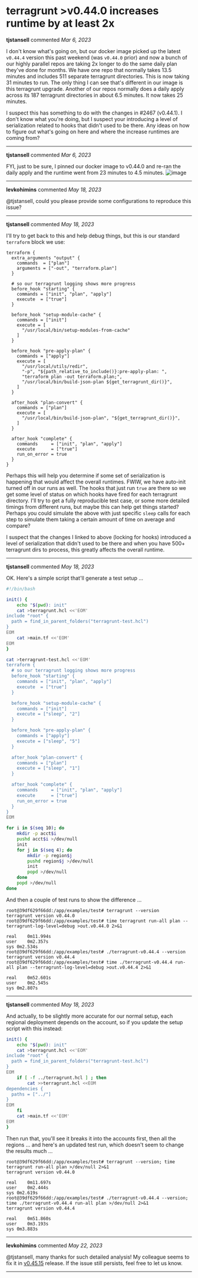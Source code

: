 # terragrunt >v0.44.0 increases runtime by at least 2x

**tjstansell** commented *Mar 6, 2023*

I don't know what's going on, but our docker image picked up the latest `v0.44.4` version this past weekend (was `v0.44.0` prior) and now a bunch of our highly parallel repos are taking 2x longer to do the same daily plan they've done for months.  We have one repo that normally takes 13.5 minutes and includes 511 separate terragrunt directories.  This is now taking 31 minutes to run.  The only thing I can see that's different in our image is this terragrunt upgrade.  Another of our repos normally does a daily apply across its 187 terragrunt directories in about 6.5 minutes.  It now takes 25 minutes.

I suspect this has something to do with the changes in #2467 (v0.44.1).  I don't know what you're doing, but I suspect your introducing a level of serialization related to hooks that didn't used to be there.  Any ideas on how to figure out what's going on here and where the increase runtimes are coming from?
<br />
***


**tjstansell** commented *Mar 6, 2023*

FYI, just to be sure, I pinned our docker image to v0.44.0 and re-ran the daily apply and the runtime went from 23 minutes to 4.5 minutes.
![image](https://user-images.githubusercontent.com/5217454/223219043-cd50e825-803c-46d5-9d36-02c96ebd090b.png)

***

**levkohimins** commented *May 18, 2023*

@tjstansell, could you please provide some configurations to reproduce this issue?
***

**tjstansell** commented *May 18, 2023*

I'll try to get back to this and help debug things, but this is our standard `terraform` block we use:
```hcl
terraform {
  extra_arguments "output" {
    commands  = ["plan"]
    arguments = ["-out", "terraform.plan"]
  }

  # so our terragrunt logging shows more progress
  before_hook "starting" {
    commands = ["init", "plan", "apply"]
    execute  = ["true"]
  }

  before_hook "setup-module-cache" {
    commands = ["init"]
    execute = [
      "/usr/local/bin/setup-modules-from-cache"
    ]
  }

  before_hook "pre-apply-plan" {
    commands = ["apply"]
    execute = [
      "/usr/local/utils/redir",
      "-p", "${path_relative_to_include()}:pre-apply-plan: ",
      "terraform plan -out terraform.plan;",
      "/usr/local/bin/build-json-plan ${get_terragrunt_dir()}",
    ]
  }

  after_hook "plan-convert" {
    commands = ["plan"]
    execute = [
      "/usr/local/bin/build-json-plan", "${get_terragrunt_dir()}",
    ]
  }

  after_hook "complete" {
    commands     = ["init", "plan", "apply"]
    execute      = ["true"]
    run_on_error = true
  }
}
```

Perhaps this will help you determine if some set of serialization is happening that would affect the overall runtimes.  FWIW, we have auto-init turned off in our runs as well.  The hooks that just run `true` are there so we get some level of status on which hooks have fired for each terragrunt directory.  I'll try to get a fully reproducible test case, or some more detailed timings from different runs, but maybe this can help get things started?  Perhaps you could simulate the above with just specific `sleep` calls for each step to simulate them taking a certain amount of time on average and compare?

I suspect that the changes I linked to above (locking for hooks) introduced a level of serialization that didn't used to be there and when you have 500+ terragrunt dirs to process, this greatly affects the overall runtime. 
***

**tjstansell** commented *May 18, 2023*

OK.  Here's a simple script that'll generate a test setup ...
```bash
#!/bin/bash

init() {
    echo "$(pwd): init"
    cat >terragrunt.hcl <<'EOM'
include "root" {
  path = find_in_parent_folders("terragrunt-test.hcl")
}
EOM
    cat >main.tf <<'EOM'
EOM
}

cat >terragrunt-test.hcl <<'EOM'
terraform {
  # so our terragrunt logging shows more progress
  before_hook "starting" {
    commands = ["init", "plan", "apply"]
    execute  = ["true"]
  }

  before_hook "setup-module-cache" {
    commands = ["init"]
    execute = ["sleep", "2"]
  }

  before_hook "pre-apply-plan" {
    commands = ["apply"]
    execute = ["sleep", "5"]
  }

  after_hook "plan-convert" {
    commands = ["plan"]
    execute = ["sleep", "1"]
  }

  after_hook "complete" {
    commands     = ["init", "plan", "apply"]
    execute      = ["true"]
    run_on_error = true
  }
}
EOM

for i in $(seq 10); do
    mkdir -p acct$i
    pushd acct$i >/dev/null
    init
    for j in $(seq 4); do
        mkdir -p region$j
        pushd region$j >/dev/null
        init
        popd >/dev/null
    done
    popd >/dev/null
done
```

And then a couple of test runs to show the difference ... 
```
root@39df629f66dd:/app/examples/test# terragrunt --version
terragrunt version v0.44.0
root@39df629f66dd:/app/examples/test# time terragrunt run-all plan --terragrunt-log-level=debug >out.v0.44.0 2>&1

real	0m11.994s
user	0m2.357s
sys	0m2.534s
root@39df629f66dd:/app/examples/test# ./terragrunt-v0.44.4 --version
terragrunt version v0.44.4
root@39df629f66dd:/app/examples/test# time ./terragrunt-v0.44.4 run-all plan --terragrunt-log-level=debug >out.v0.44.4 2>&1

real	0m52.601s
user	0m2.545s
sys	0m2.807s
```
***

**tjstansell** commented *May 18, 2023*

And actually, to be slightly more accurate for our normal setup, each regional deployment depends on the account, so if you update the setup script with this instead:
```bash
init() {
    echo "$(pwd): init"
    cat >terragrunt.hcl <<'EOM'
include "root" {
  path = find_in_parent_folders("terragrunt-test.hcl")
}
EOM
    if [ -f ../terragrunt.hcl ] ; then
        cat >>terragrunt.hcl <<EOM
dependencies {
  paths = ["../"]
}
EOM
    fi
    cat >main.tf <<'EOM'
EOM
}
```
Then run that, you'll see it breaks it into the accounts first, then all the regions ... and here's an updated test run, which doesn't seem to change the results much ...
```
root@39df629f66dd:/app/examples/test# terragrunt --version; time terragrunt run-all plan >/dev/null 2>&1
terragrunt version v0.44.0

real	0m11.697s
user	0m2.444s
sys	0m2.619s
root@39df629f66dd:/app/examples/test# ./terragrunt-v0.44.4 --version; time ./terragrunt-v0.44.4 run-all plan >/dev/null 2>&1
terragrunt version v0.44.4

real	0m51.860s
user	0m3.193s
sys	0m3.883s
```
***

**levkohimins** commented *May 22, 2023*

@tjstansell, many thanks for such detailed analysis! My colleague seems to fix it in [v0.45.15](https://github.com/gruntwork-io/terragrunt/releases/tag/v0.45.15) release. If the issue still persists, feel free to let us know.
***

